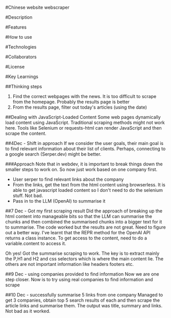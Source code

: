 #Chinese website webscraper

#Description

#Features

#How to use

#Technologies

#Collaborators

#License

#Key Learnings

##Thinking steps
1. Find the correct webpages with the news. It is too difficult to scrape from the homepage. Probably the results page is better
2. From the results page, filter out today's articles (using the date)

##Dealing with JavaScript-Loaded Content
Some web pages dynamically load content using JavaScript. Traditional scraping methods might not work here. Tools like Selenium or requests-html can render JavaScript and then scrape the content.

##4Dec - Shift in approach
If we consider the user goals, their main goal is to find relevant information about their list of clients. Perhaps, connecting to a google search (Serper.dev) might be better.

###Approach
Note that in webdev, it is important to break things down the smaller steps to work on. So now just work based on one company first.
- User serper to find relevant links about the company
- From the links, get the text from the html content using browserless. It is able to get javascript loaded content so I don't need to do the selenium stuff. Not bad.
- Pass in to the LLM (OpenAI) to summarise it

##7 Dec - Got my first scraping result
Did the approach of breaking up the html content into manageable bits so that the LLM can summarise the chunks and then combined the summarised chunks into a bigger text for it to summarise. The code worked but the results are not great. Need to figure out a better way. I've learnt that the REPR method for the OpenAI API returns a class instance. To get access to the content, need to do a variable.content to access it.

Oh yes! Got the summarise scraping to work. The key is to extract mainly the P,H1 and H2 and css selectors which is where the main content lie. The others are not important information like headers footers etc.

##9 Dec - using companies provided to find information
Now we are one step closer. Now is to try using real companies to find information and scrape

##10 Dec - successfully summarise 5 links from one company
Managed to get 3 companies, obtain top 5 search results of each and then scrape the article links and summarise them. The output was title, summary and links. Not bad as it worked.